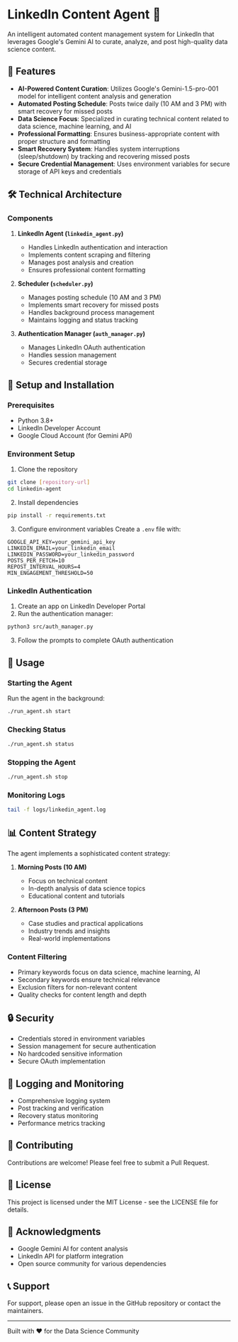 # LinkedIn Content Agent 🤖

An intelligent automated content management system for LinkedIn that leverages Google's Gemini AI to curate, analyze, and post high-quality data science content.

## 🌟 Features

- **AI-Powered Content Curation**: Utilizes Google's Gemini-1.5-pro-001 model for intelligent content analysis and generation
- **Automated Posting Schedule**: Posts twice daily (10 AM and 3 PM) with smart recovery for missed posts
- **Data Science Focus**: Specialized in curating technical content related to data science, machine learning, and AI
- **Professional Formatting**: Ensures business-appropriate content with proper structure and formatting
- **Smart Recovery System**: Handles system interruptions (sleep/shutdown) by tracking and recovering missed posts
- **Secure Credential Management**: Uses environment variables for secure storage of API keys and credentials

## 🛠️ Technical Architecture

### Components
1. **LinkedIn Agent (`linkedin_agent.py`)**
   - Handles LinkedIn authentication and interaction
   - Implements content scraping and filtering
   - Manages post analysis and creation
   - Ensures professional content formatting

2. **Scheduler (`scheduler.py`)**
   - Manages posting schedule (10 AM and 3 PM)
   - Implements smart recovery for missed posts
   - Handles background process management
   - Maintains logging and status tracking

3. **Authentication Manager (`auth_manager.py`)**
   - Manages LinkedIn OAuth authentication
   - Handles session management
   - Secures credential storage

## 🚀 Setup and Installation

### Prerequisites
- Python 3.8+
- LinkedIn Developer Account
- Google Cloud Account (for Gemini API)

### Environment Setup
1. Clone the repository
```bash
git clone [repository-url]
cd linkedin-agent
```

2. Install dependencies
```bash
pip install -r requirements.txt
```

3. Configure environment variables
Create a `.env` file with:
```
GOOGLE_API_KEY=your_gemini_api_key
LINKEDIN_EMAIL=your_linkedin_email
LINKEDIN_PASSWORD=your_linkedin_password
POSTS_PER_FETCH=10
REPOST_INTERVAL_HOURS=4
MIN_ENGAGEMENT_THRESHOLD=50
```

### LinkedIn Authentication
1. Create an app on LinkedIn Developer Portal
2. Run the authentication manager:
```bash
python3 src/auth_manager.py
```
3. Follow the prompts to complete OAuth authentication

## 🎯 Usage

### Starting the Agent
Run the agent in the background:
```bash
./run_agent.sh start
```

### Checking Status
```bash
./run_agent.sh status
```

### Stopping the Agent
```bash
./run_agent.sh stop
```

### Monitoring Logs
```bash
tail -f logs/linkedin_agent.log
```

## 📊 Content Strategy

The agent implements a sophisticated content strategy:

1. **Morning Posts (10 AM)**
   - Focus on technical content
   - In-depth analysis of data science topics
   - Educational content and tutorials

2. **Afternoon Posts (3 PM)**
   - Case studies and practical applications
   - Industry trends and insights
   - Real-world implementations

### Content Filtering
- Primary keywords focus on data science, machine learning, AI
- Secondary keywords ensure technical relevance
- Exclusion filters for non-relevant content
- Quality checks for content length and depth

## 🔒 Security

- Credentials stored in environment variables
- Session management for secure authentication
- No hardcoded sensitive information
- Secure OAuth implementation

## 📝 Logging and Monitoring

- Comprehensive logging system
- Post tracking and verification
- Recovery status monitoring
- Performance metrics tracking

## 🤝 Contributing

Contributions are welcome! Please feel free to submit a Pull Request.

## 📄 License

This project is licensed under the MIT License - see the LICENSE file for details.

## 🙏 Acknowledgments

- Google Gemini AI for content analysis
- LinkedIn API for platform integration
- Open source community for various dependencies

## 📞 Support

For support, please open an issue in the GitHub repository or contact the maintainers.

---
Built with ❤️ for the Data Science Community 